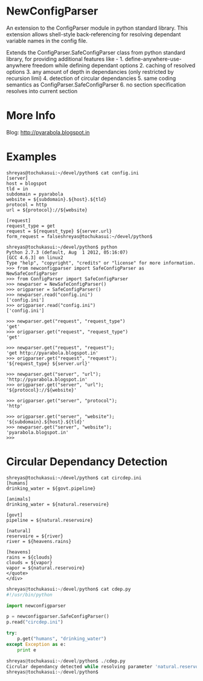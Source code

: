 NewConfigParser
===============

An extension to the ConfigParser module in python standard library. This extension allows shell-style back-referencing for resolving dependant variable names in the config file. 

Extends the ConfigParser.SafeConfigParser class from python standard library, for providing additional features like - 
	1. define-anywhere-use-anywhere freedom while defining dependant options
	2. caching of resolved options
	3. any amount of depth in dependancies (only restricted by recursion limi)
	4. detection of circular dependancies
	5. same coding semantics as ConfigParser.SafeConfigParser
	6. no section specification resolves into current section


More Info
=========

Blog: http://pyarabola.blogspot.in


Examples
========
```
shreyas@tochukasui:~/devel/python$ cat config.ini
[server]
host = blogspot
tld = in
subdomain = pyarabola
website = ${subdomain}.${host}.${tld}
protocol = http
url = ${protocol}://${website}

[request]
request_type = get
request = ${request_type} ${server.url}
form_request = falseshreyas@tochukasui:~/devel/python$ 

shreyas@tochukasui:~/devel/python$ python
Python 2.7.3 (default, Aug  1 2012, 05:16:07) 
[GCC 4.6.3] on linux2
Type "help", "copyright", "credits" or "license" for more information.
>>> from newconfigparser import SafeConfigParser as NewSafeConfigParser
>>> from ConfigParser import SafeConfigParser
>>> newparser = NewSafeConfigParser()
>>> origparser = SafeConfigParser()
>>> newparser.read("config.ini")
['config.ini']
>>> origparser.read("config.ini")
['config.ini']

>>> newparser.get("request", "request_type")
'get'
>>> origparser.get("request", "request_type")
'get'

>>> newparser.get("request", "request");
'get http://pyarabola.blogspot.in'
>>> origparser.get("request", "request");
'${request_type} ${server.url}'

>>> newparser.get("server", "url");
'http://pyarabola.blogspot.in'
>>> origparser.get("server", "url");
'${protocol}://${website}'

>>> origparser.get("server", "protocol");
'http'

>>> origparser.get("server", "website");
'${subdomain}.${host}.${tld}'
>>> newparser.get("server", "website");
'pyarabola.blogspot.in'
>>> 
```

Circular Dependancy Detection 
============================
```
shreyas@tochukasui:~/devel/python$ cat circdep.ini
[humans]
drinking_water = ${govt.pipeline}

[animals]
drinking_water = ${natural.reservoire}

[govt]
pipeline = ${natural.reservoire}

[natural]
reservoire = ${river}
river = ${heavens.rains}

[heavens]
rains = ${clouds}
clouds = ${vapor}
vapor = ${natural.reservoire}
</quote>
</div>
```
```python
shreyas@tochukasui:~/devel/python$ cat cdep.py
#!/usr/bin/python

import newconfigparser

p = newconfigparser.SafeConfigParser()
p.read("circdep.ini")

try: 
    p.get("humans", "drinking_water")
except Exception as e:
    print e

shreyas@tochukasui:~/devel/python$ ./cdep.py
Cicrular dependancy detected while resolving parameter 'natural.reservoire': natural.reservoire -> natural.river -> heavens.rains -> heavens.clouds -> heavens.vapor -> natural.reservoire
shreyas@tochukasui:~/devel/python$ 
```

